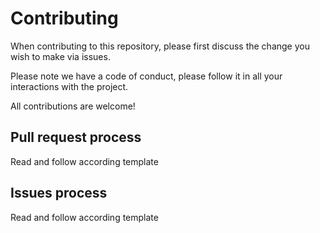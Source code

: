 # Contributing

When contributing to this repository, please first discuss the change you wish to make via issues.

Please note we have a code of conduct, please follow it in all your interactions with the project.

All contributions are welcome!


## Pull request process

Read and follow according template


## Issues process

Read and follow according template
